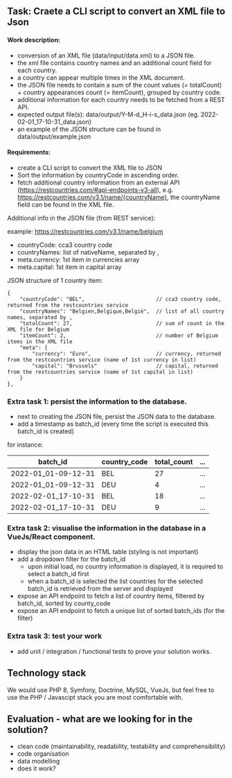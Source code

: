 ## Task: Craete a CLI script to convert an XML file to Json

#### Work description:

* conversion of an XML file (data/input/data.xml) to a JSON file.
* the xml file contains country names and an additional count field for each country.
* a country can appear multiple times in the XML document.
* the JSON file needs to contain a sum of the count values (= totalCount) + country appearances count (= itemCount), grouped by country code. 
* additional information for each country needs to be fetched from a REST API.  
* expected output file(s): data/output/Y-M-d_H-i-s_data.json (eg. 2022-02-01_17-10-31_data.json)
* an example of the JSON structure can be found in data/output/example.json

#### Requirements:

* create a CLI script to convert the XML file to JSON
* Sort the information by countryCode in ascending order.
* fetch additional country information from an external API (https://restcountries.com/#api-endpoints-v3-all), e.g. https://restcountries.com/v3.1/name/{countryName}, the countryName field can be found in the XML file.

Additional info in the JSON file (from REST service):

example: https://restcountries.com/v3.1/name/belgium

* countryCode: cca3 country code
* countryNames: list of nativeName, separated by ,
* meta.currency: 1st item in currencies array
* meta.capital: 1st item in capital array

JSON structure of 1 country item:

```
{
    "countryCode": "BEL",                       // cca3 country code, returned from the restcountries service
    "countryNames": "Belgien,Belgique,België",  // list of all country names, separated by ,
    "totalCount": 27,                           // sum of count in the XML file for Belgium
    "itemCount": 2,                             // number of Belgium items in the XML file
    "meta": {
        "currency": "Euro",                     // currency, returned from the restcountries service (name of 1st currency in list)
        "capital": "Brussels"                   // capital, returned from the restcountries service (name of 1st capital in list)
    }
},
```

### Extra task 1: persist the information to the database.
* next to creating the JSON file, persist the JSON data to the database.
* add a timestamp as batch_id (every time the script is executed this batch_id is created)

for instance:

| batch_id            | country_code | total_count | ... |
| ------------------- | ------------ | ----------- | --- |
| 2022-01_01-09-12-31 | BEL          | 27          | ... |
| 2022-01_01-09-12-31 | DEU          | 4           | ... |
| 2022-02-01_17-10-31 | BEL          | 18          | ... |
| 2022-02-01_17-10-31 | DEU          | 9           | ... |

### Extra task 2: visualise the information in the database in a VueJs/React component.
* display the json data in an HTML table (styling is not important)
* add a dropdown filter for the batch_id
	* upon initial load, no country information is displayed, it is required to select a batch_id first
	* when a batch_id is selected the list countries for the selected batch_id is retrieved from the server and displayed
* expose an API endpoint to fetch a list of country items, filtered by batch_id, sorted by county_code
* expose an API endpoint to fetch a unique list of sorted batch_ids (for the filter)

### Extra task 3: test your work
* add unit / integration / functional tests to prove your solution works.

## Technology stack
We would use PHP 8, Symfony, Doctrine, MySQL, VueJs, but feel free to use the PHP / Javascipt stack you are most comfortable with.

## Evaluation - what are we looking for in the solution?
* clean code (maintainability, readability, testability and comprehensibility)
* code organisation
* data modelling
* does it work?
